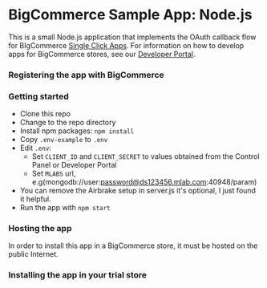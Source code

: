 # BigCommerce Sample App: Node.js

This is a small Node.js application that implements the OAuth callback flow for BIgCommerce [Single Click Apps][single_click_apps]. For information on how to develop apps for BigCommerce stores, see our [Developer Portal][devdocs].

### Registering the app with BigCommerce

### Getting started

* Clone this repo
* Change to the repo directory
* Install npm packages: `npm install`
* Copy `.env-example` to `.env`
* Edit `.env`:
	* Set `CLIENT_ID` and `CLIENT_SECRET` to values obtained from the Control Panel or Developer Portal
	* Set `MLABS` url, e.g(mongodb://user:password@ds123456.mlab.com:40948/param)
* You can remove the Airbrake setup in server.js it's optional, I just found it helpful.
* Run the app with `npm start`

### Hosting the app
In order to install this app in a BigCommerce store, it must be hosted on the public Internet.

### Installing the app in your trial store

[single_click_apps]: https://developer.bigcommerce.com/api/#building-oauth-apps
[api_client]: https://github.com/getconversio/node-bigcommerce
[devdocs]: https://developer.bigcommerce.com
